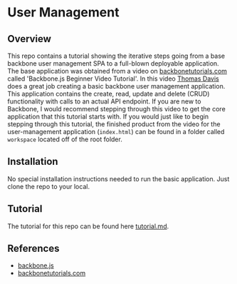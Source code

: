 # User Management

## Overview
This repo contains a tutorial showing the iterative steps going from a base backbone user management SPA to a full-blown deployable application. The base application was obtained from a video on [backbonetutorials.com](http://backbonetutorials.com) called 'Backbone.js Beginner Video Tutorial'.  In this video [Thomas Davis](http://thomasdav.is) does a great job creating a basic backbone user management application.  This application contains the create, read, update and delete (CRUD) functionality with calls to an actual API endpoint.  If you are new to Backbone, I would recommend stepping through this video to get the core application that this tutorial starts with.  If you would just like to begin stepping through this tutorial, the finished product from the video for the user-management application (`index.html`) can be found in a folder called `workspace` located off of the root folder.

## Installation
No special installation instructions needed to run the basic application.  Just clone the repo to your local.

## Tutorial
The tutorial for this repo can be found here [tutorial.md](./tutorial.md).

## References
  - [backbone.js](http://backbonejs.org)
  - [backbonetutorials.com](http://backbonetutorials.com/)

